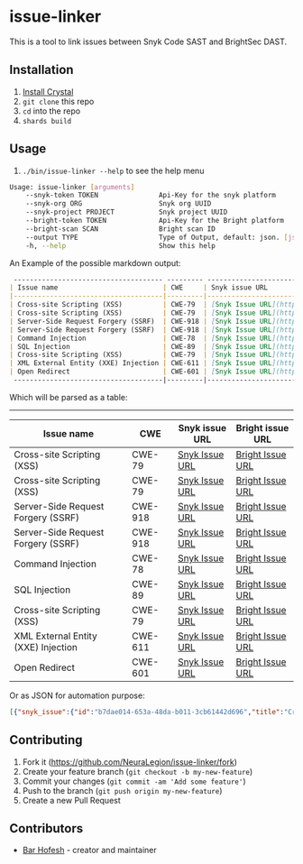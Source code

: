 # issue-linker

This is a tool to link issues between Snyk Code SAST and BrightSec DAST.

## Installation

1. [Install Crystal](https://crystal-lang.org/docs/installation/)
2. `git clone` this repo
3. `cd` into the repo
4. `shards build`

## Usage

1. `./bin/issue-linker --help` to see the help menu

```bash
Usage: issue-linker [arguments]
    --snyk-token TOKEN               Api-Key for the snyk platform
    --snyk-org ORG                   Snyk org UUID
    --snyk-project PROJECT           Snyk project UUID
    --bright-token TOKEN             Api-Key for the Bright platform
    --bright-scan SCAN               Bright scan ID
    --output TYPE                    Type of Output, default: json. [json,markdown,ascii] (Optional)
    -h, --help                       Show this help
```

An Example of the possible markdown output:

```markdown
 ------------------------------------- --------- -------------------------------------------------------------------------------------------------------------------------------------------- ----------------------------------------------------------------------------------------------------------
| Issue name                          | CWE     | Snyk issue URL                                                                                                                             | Bright issue URL                                                                                         |
|-------------------------------------|---------|--------------------------------------------------------------------------------------------------------------------------------------------|----------------------------------------------------------------------------------------------------------|
| Cross-site Scripting (XSS)          | CWE-79  | [Snyk Issue URL](https://app.snyk.io/org/bararchy/project/3f86c938-d091-403b-9d80-f3d62dbad9c5#issue-b7dae014-653a-48da-b011-3cb61442d696) | [Bright Issue URL](https://app.brightsec.com/scans/tLyeJ6uBNW7GckD3Th7gv5/issues/cHmgTrrXy8RWUxtxyD8Pk8) |
| Cross-site Scripting (XSS)          | CWE-79  | [Snyk Issue URL](https://app.snyk.io/org/bararchy/project/3f86c938-d091-403b-9d80-f3d62dbad9c5#issue-063a7c98-2225-48a2-893f-d973df45f039) | [Bright Issue URL](https://app.brightsec.com/scans/tLyeJ6uBNW7GckD3Th7gv5/issues/trNW9XWMzXBmvQbng6oTEN) |
| Server-Side Request Forgery (SSRF)  | CWE-918 | [Snyk Issue URL](https://app.snyk.io/org/bararchy/project/3f86c938-d091-403b-9d80-f3d62dbad9c5#issue-3909e99d-c7b5-4a28-b8b9-e9386d3549e9) | [Bright Issue URL](https://app.brightsec.com/scans/tLyeJ6uBNW7GckD3Th7gv5/issues/2CjaWdsEx89QojKc22iPiS) |
| Server-Side Request Forgery (SSRF)  | CWE-918 | [Snyk Issue URL](https://app.snyk.io/org/bararchy/project/3f86c938-d091-403b-9d80-f3d62dbad9c5#issue-876d02ab-7ddf-41bc-bd1e-bcbe96350d20) | [Bright Issue URL](https://app.brightsec.com/scans/tLyeJ6uBNW7GckD3Th7gv5/issues/2JEsNQBg6anpX8SDKc5LuN) |
| Command Injection                   | CWE-78  | [Snyk Issue URL](https://app.snyk.io/org/bararchy/project/3f86c938-d091-403b-9d80-f3d62dbad9c5#issue-701b3fcf-5a73-431e-844b-e2efb043f0c4) | [Bright Issue URL](https://app.brightsec.com/scans/tLyeJ6uBNW7GckD3Th7gv5/issues/gGnbb91pCYYSEPsf8xGT9c) |
| SQL Injection                       | CWE-89  | [Snyk Issue URL](https://app.snyk.io/org/bararchy/project/3f86c938-d091-403b-9d80-f3d62dbad9c5#issue-a06e7f8e-f93d-43c4-a2f2-d657251bb911) | [Bright Issue URL](https://app.brightsec.com/scans/tLyeJ6uBNW7GckD3Th7gv5/issues/myayD5vcFrxz5FyWPQMn5Q) |
| Cross-site Scripting (XSS)          | CWE-79  | [Snyk Issue URL](https://app.snyk.io/org/bararchy/project/3f86c938-d091-403b-9d80-f3d62dbad9c5#issue-5dac60b3-5cce-4e57-97cc-cfa870313341) | [Bright Issue URL](https://app.brightsec.com/scans/tLyeJ6uBNW7GckD3Th7gv5/issues/n5n5VkU3krbdaDhSVAxpMQ) |
| XML External Entity (XXE) Injection | CWE-611 | [Snyk Issue URL](https://app.snyk.io/org/bararchy/project/3f86c938-d091-403b-9d80-f3d62dbad9c5#issue-ff85e9d1-c896-4ac1-86a9-6fbeea37c442) | [Bright Issue URL](https://app.brightsec.com/scans/tLyeJ6uBNW7GckD3Th7gv5/issues/qQMxUyZXvWw7XxiHAs5Cmr) |
| Open Redirect                       | CWE-601 | [Snyk Issue URL](https://app.snyk.io/org/bararchy/project/3f86c938-d091-403b-9d80-f3d62dbad9c5#issue-b36659b8-6e48-418f-bcea-50bf64d2b768) | [Bright Issue URL](https://app.brightsec.com/scans/tLyeJ6uBNW7GckD3Th7gv5/issues/1dD8ht6WGrF6djkxSnrXyu) |
 -------------------------------------|---------|--------------------------------------------------------------------------------------------------------------------------------------------|----------------------------------------------------------------------------------------------------------
```

Which will be parsed as a table:

 ------------------------------------- --------- -------------------------------------------------------------------------------------------------------------------------------------------- ----------------------------------------------------------------------------------------------------------
| Issue name                          | CWE     | Snyk issue URL                                                                                                                             | Bright issue URL                                                                                         |
|-------------------------------------|---------|--------------------------------------------------------------------------------------------------------------------------------------------|----------------------------------------------------------------------------------------------------------|
| Cross-site Scripting (XSS)          | CWE-79  | [Snyk Issue URL](https://app.snyk.io/org/bararchy/project/3f86c938-d091-403b-9d80-f3d62dbad9c5#issue-b7dae014-653a-48da-b011-3cb61442d696) | [Bright Issue URL](https://app.brightsec.com/scans/tLyeJ6uBNW7GckD3Th7gv5/issues/cHmgTrrXy8RWUxtxyD8Pk8) |
| Cross-site Scripting (XSS)          | CWE-79  | [Snyk Issue URL](https://app.snyk.io/org/bararchy/project/3f86c938-d091-403b-9d80-f3d62dbad9c5#issue-063a7c98-2225-48a2-893f-d973df45f039) | [Bright Issue URL](https://app.brightsec.com/scans/tLyeJ6uBNW7GckD3Th7gv5/issues/trNW9XWMzXBmvQbng6oTEN) |
| Server-Side Request Forgery (SSRF)  | CWE-918 | [Snyk Issue URL](https://app.snyk.io/org/bararchy/project/3f86c938-d091-403b-9d80-f3d62dbad9c5#issue-3909e99d-c7b5-4a28-b8b9-e9386d3549e9) | [Bright Issue URL](https://app.brightsec.com/scans/tLyeJ6uBNW7GckD3Th7gv5/issues/2CjaWdsEx89QojKc22iPiS) |
| Server-Side Request Forgery (SSRF)  | CWE-918 | [Snyk Issue URL](https://app.snyk.io/org/bararchy/project/3f86c938-d091-403b-9d80-f3d62dbad9c5#issue-876d02ab-7ddf-41bc-bd1e-bcbe96350d20) | [Bright Issue URL](https://app.brightsec.com/scans/tLyeJ6uBNW7GckD3Th7gv5/issues/2JEsNQBg6anpX8SDKc5LuN) |
| Command Injection                   | CWE-78  | [Snyk Issue URL](https://app.snyk.io/org/bararchy/project/3f86c938-d091-403b-9d80-f3d62dbad9c5#issue-701b3fcf-5a73-431e-844b-e2efb043f0c4) | [Bright Issue URL](https://app.brightsec.com/scans/tLyeJ6uBNW7GckD3Th7gv5/issues/gGnbb91pCYYSEPsf8xGT9c) |
| SQL Injection                       | CWE-89  | [Snyk Issue URL](https://app.snyk.io/org/bararchy/project/3f86c938-d091-403b-9d80-f3d62dbad9c5#issue-a06e7f8e-f93d-43c4-a2f2-d657251bb911) | [Bright Issue URL](https://app.brightsec.com/scans/tLyeJ6uBNW7GckD3Th7gv5/issues/myayD5vcFrxz5FyWPQMn5Q) |
| Cross-site Scripting (XSS)          | CWE-79  | [Snyk Issue URL](https://app.snyk.io/org/bararchy/project/3f86c938-d091-403b-9d80-f3d62dbad9c5#issue-5dac60b3-5cce-4e57-97cc-cfa870313341) | [Bright Issue URL](https://app.brightsec.com/scans/tLyeJ6uBNW7GckD3Th7gv5/issues/n5n5VkU3krbdaDhSVAxpMQ) |
| XML External Entity (XXE) Injection | CWE-611 | [Snyk Issue URL](https://app.snyk.io/org/bararchy/project/3f86c938-d091-403b-9d80-f3d62dbad9c5#issue-ff85e9d1-c896-4ac1-86a9-6fbeea37c442) | [Bright Issue URL](https://app.brightsec.com/scans/tLyeJ6uBNW7GckD3Th7gv5/issues/qQMxUyZXvWw7XxiHAs5Cmr) |
| Open Redirect                       | CWE-601 | [Snyk Issue URL](https://app.snyk.io/org/bararchy/project/3f86c938-d091-403b-9d80-f3d62dbad9c5#issue-b36659b8-6e48-418f-bcea-50bf64d2b768) | [Bright Issue URL](https://app.brightsec.com/scans/tLyeJ6uBNW7GckD3Th7gv5/issues/1dD8ht6WGrF6djkxSnrXyu)

Or as JSON for automation purpose:

```json
[{"snyk_issue":{"id":"b7dae014-653a-48da-b011-3cb61442d696","title":"Cross-site Scripting (XSS)","cwe":["CWE-79"],"url":"https://app.snyk.io/org/bararchy/project/3f86c938-d091-403b-9d80-f3d62dbad9c5#issue-b7dae014-653a-48da-b011-3cb61442d696"},"bright_issue":{"id":"cHmgTrrXy8RWUxtxyD8Pk8","name":"Reflective Cross-site scripting (rXSS)","cwe":"CWE-79","url":"https://app.brightsec.com/scans/tLyeJ6uBNW7GckD3Th7gv5/issues/cHmgTrrXy8RWUxtxyD8Pk8"}},{"snyk_issue":{"id":"063a7c98-2225-48a2-893f-d973df45f039","title":"Cross-site Scripting (XSS)","cwe":["CWE-79"],"url":"https://app.snyk.io/org/bararchy/project/3f86c938-d091-403b-9d80-f3d62dbad9c5#issue-063a7c98-2225-48a2-893f-d973df45f039"},"bright_issue":{"id":"trNW9XWMzXBmvQbng6oTEN","name":"Reflective Cross-site scripting (rXSS)","cwe":"CWE-79","url":"https://app.brightsec.com/scans/tLyeJ6uBNW7GckD3Th7gv5/issues/trNW9XWMzXBmvQbng6oTEN"}},{"snyk_issue":{"id":"3909e99d-c7b5-4a28-b8b9-e9386d3549e9","title":"Server-Side Request Forgery (SSRF)","cwe":["CWE-918"],"url":"https://app.snyk.io/org/bararchy/project/3f86c938-d091-403b-9d80-f3d62dbad9c5#issue-3909e99d-c7b5-4a28-b8b9-e9386d3549e9"},"bright_issue":{"id":"2CjaWdsEx89QojKc22iPiS","name":"Server Side Request Forgery","cwe":"CWE-918","url":"https://app.brightsec.com/scans/tLyeJ6uBNW7GckD3Th7gv5/issues/2CjaWdsEx89QojKc22iPiS"}},{"snyk_issue":{"id":"876d02ab-7ddf-41bc-bd1e-bcbe96350d20","title":"Server-Side Request Forgery (SSRF)","cwe":["CWE-918"],"url":"https://app.snyk.io/org/bararchy/project/3f86c938-d091-403b-9d80-f3d62dbad9c5#issue-876d02ab-7ddf-41bc-bd1e-bcbe96350d20"},"bright_issue":{"id":"2JEsNQBg6anpX8SDKc5LuN","name":"Server Side Request Forgery","cwe":"CWE-918","url":"https://app.brightsec.com/scans/tLyeJ6uBNW7GckD3Th7gv5/issues/2JEsNQBg6anpX8SDKc5LuN"}},{"snyk_issue":{"id":"701b3fcf-5a73-431e-844b-e2efb043f0c4","title":"Command Injection","cwe":["CWE-78"],"url":"https://app.snyk.io/org/bararchy/project/3f86c938-d091-403b-9d80-f3d62dbad9c5#issue-701b3fcf-5a73-431e-844b-e2efb043f0c4"},"bright_issue":{"id":"gGnbb91pCYYSEPsf8xGT9c","name":"OS Command Injection","cwe":"CWE-78","url":"https://app.brightsec.com/scans/tLyeJ6uBNW7GckD3Th7gv5/issues/gGnbb91pCYYSEPsf8xGT9c"}},{"snyk_issue":{"id":"a06e7f8e-f93d-43c4-a2f2-d657251bb911","title":"SQL Injection","cwe":["CWE-89"],"url":"https://app.snyk.io/org/bararchy/project/3f86c938-d091-403b-9d80-f3d62dbad9c5#issue-a06e7f8e-f93d-43c4-a2f2-d657251bb911"},"bright_issue":{"id":"myayD5vcFrxz5FyWPQMn5Q","name":"SQL DB Error Message In Response","cwe":"CWE-89","url":"https://app.brightsec.com/scans/tLyeJ6uBNW7GckD3Th7gv5/issues/myayD5vcFrxz5FyWPQMn5Q"}},{"snyk_issue":{"id":"5dac60b3-5cce-4e57-97cc-cfa870313341","title":"Cross-site Scripting (XSS)","cwe":["CWE-79"],"url":"https://app.snyk.io/org/bararchy/project/3f86c938-d091-403b-9d80-f3d62dbad9c5#issue-5dac60b3-5cce-4e57-97cc-cfa870313341"},"bright_issue":{"id":"n5n5VkU3krbdaDhSVAxpMQ","name":"Reflective Cross-site scripting (rXSS)","cwe":"CWE-79","url":"https://app.brightsec.com/scans/tLyeJ6uBNW7GckD3Th7gv5/issues/n5n5VkU3krbdaDhSVAxpMQ"}},{"snyk_issue":{"id":"ff85e9d1-c896-4ac1-86a9-6fbeea37c442","title":"XML External Entity (XXE) Injection","cwe":["CWE-611"],"url":"https://app.snyk.io/org/bararchy/project/3f86c938-d091-403b-9d80-f3d62dbad9c5#issue-ff85e9d1-c896-4ac1-86a9-6fbeea37c442"},"bright_issue":{"id":"qQMxUyZXvWw7XxiHAs5Cmr","name":"XML External Entity (XXE)","cwe":"CWE-611","url":"https://app.brightsec.com/scans/tLyeJ6uBNW7GckD3Th7gv5/issues/qQMxUyZXvWw7XxiHAs5Cmr"}},{"snyk_issue":{"id":"b36659b8-6e48-418f-bcea-50bf64d2b768","title":"Open Redirect","cwe":["CWE-601"],"url":"https://app.snyk.io/org/bararchy/project/3f86c938-d091-403b-9d80-f3d62dbad9c5#issue-b36659b8-6e48-418f-bcea-50bf64d2b768"},"bright_issue":{"id":"1dD8ht6WGrF6djkxSnrXyu","name":"Unvalidated Redirect","cwe":"CWE-601","url":"https://app.brightsec.com/scans/tLyeJ6uBNW7GckD3Th7gv5/issues/1dD8ht6WGrF6djkxSnrXyu"}}]
```

## Contributing

1. Fork it (<https://github.com/NeuraLegion/issue-linker/fork>)
2. Create your feature branch (`git checkout -b my-new-feature`)
3. Commit your changes (`git commit -am 'Add some feature'`)
4. Push to the branch (`git push origin my-new-feature`)
5. Create a new Pull Request

## Contributors

- [Bar Hofesh](https://github.com/bararchy) - creator and maintainer
